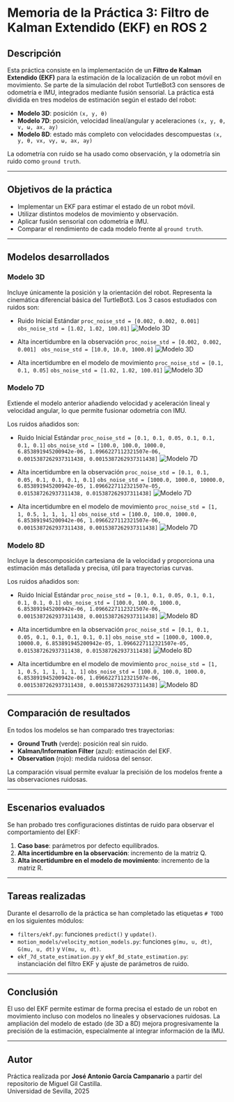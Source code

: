 # Memoria de la Práctica 3: Filtro de Kalman Extendido (EKF) en ROS 2

## Descripción

Esta práctica consiste en la implementación de un **Filtro de Kalman Extendido (EKF)** para la estimación de la localización de un robot móvil en movimiento. Se parte de la simulación del robot TurtleBot3 con sensores de odometría e IMU, integrados mediante fusión sensorial. La práctica está dividida en tres modelos de estimación según el estado del robot:

- **Modelo 3D**: posición `(x, y, θ)`
- **Modelo 7D**: posición, velocidad lineal/angular y aceleraciones `(x, y, θ, v, ω, ax, ay)`
- **Modelo 8D**: estado más completo con velocidades descompuestas `(x, y, θ, vx, vy, ω, ax, ay)`

La odometría con ruido se ha usado como observación, y la odometría sin ruido como `ground truth`.

---

## Objetivos de la práctica

- Implementar un EKF para estimar el estado de un robot móvil.
- Utilizar distintos modelos de movimiento y observación.
- Aplicar fusión sensorial con odometría e IMU.
- Comparar el rendimiento de cada modelo frente al `ground truth`.

---

## Modelos desarrollados

### Modelo 3D

Incluye únicamente la posición y la orientación del robot. Representa la cinemática diferencial básica del TurtleBot3.
Los 3 casos estudiados con ruidos son:
- Ruido Inicial Estándar
`proc_noise_std = [0.002, 0.002, 0.001]` 
`obs_noise_std = [1.02, 1.02, 100.01]`
![Modelo 3D](images/3.png)

- Alta incertidumbre en la observación
`proc_noise_std = [0.002, 0.002, 0.001] `
`obs_noise_std = [10.0, 10.0, 1000.0]`
![Modelo 3D](images/3Q.png)

- Alta incertidumbre en el modelo de movimiento
`proc_noise_std = [0.1, 0.1, 0.05]`
`obs_noise_std = [1.02, 1.02, 100.01]`
![Modelo 3D](images/3R.png)

### Modelo 7D

Extiende el modelo anterior añadiendo velocidad y aceleración lineal y velocidad angular, lo que permite fusionar odometría con IMU.

Los ruidos añadidos son:
- Ruido Inicial Estándar
`proc_noise_std = [0.1, 0.1, 0.05, 0.1, 0.1, 0.1, 0.1]`
`obs_noise_std = [100.0, 100.0, 1000.0, 6.853891945200942e-06, 1.0966227112321507e-06, 0.0015387262937311438, 0.0015387262937311438]`
![Modelo 7D](images/7.png)

- Alta incertidumbre en la observación
`proc_noise_std = [0.1, 0.1, 0.05, 0.1, 0.1, 0.1, 0.1]`
`obs_noise_std = [1000.0, 1000.0, 10000.0, 6.853891945200942e-05, 1.0966227112321507e-05, 0.015387262937311438, 0.015387262937311438]`
![Modelo 7D](images/7Q.png)

- Alta incertidumbre en el modelo de movimiento
`proc_noise_std = [1, 1, 0.5, 1, 1, 1, 1]`
`obs_noise_std = [100.0, 100.0, 1000.0, 6.853891945200942e-06, 1.0966227112321507e-06, 0.0015387262937311438, 0.0015387262937311438]`
![Modelo 7D](images/7R.png)

### Modelo 8D

Incluye la descomposición cartesiana de la velocidad y proporciona una estimación más detallada y precisa, útil para trayectorias curvas.

Los ruidos añadidos son:
- Ruido Inicial Estándar
`proc_noise_std = [0.1, 0.1, 0.05, 0.1, 0.1, 0.1, 0.1, 0.1]`
`obs_noise_std = [100.0, 100.0, 1000.0, 6.853891945200942e-06, 1.0966227112321507e-06, 0.0015387262937311438, 0.0015387262937311438]`
![Modelo 8D](images/8.png)

- Alta incertidumbre en la observación
`proc_noise_std = [0.1, 0.1, 0.05, 0.1, 0.1, 0.1, 0.1, 0.1]`
`obs_noise_std = [1000.0, 1000.0, 10000.0, 6.853891945200942e-05, 1.0966227112321507e-05, 0.015387262937311438, 0.015387262937311438]`
![Modelo 8D](images/8Q.png)

- Alta incertidumbre en el modelo de movimiento
`proc_noise_std = [1, 1, 0.5, 1, 1, 1, 1, 1]`
`obs_noise_std = [100.0, 100.0, 1000.0, 6.853891945200942e-06, 1.0966227112321507e-06, 0.0015387262937311438, 0.0015387262937311438]`
![Modelo 8D](images/8R.png)

---

## Comparación de resultados

En todos los modelos se han comparado tres trayectorias:

- **Ground Truth** (verde): posición real sin ruido.
- **Kalman/Information Filter** (azul): estimación del EKF.
- **Observation** (rojo): medida ruidosa del sensor.

La comparación visual permite evaluar la precisión de los modelos frente a las observaciones ruidosas.

---

## Escenarios evaluados

Se han probado tres configuraciones distintas de ruido para observar el comportamiento del EKF:

1. **Caso base**: parámetros por defecto equilibrados.
2. **Alta incertidumbre en la observación**: incremento de la matriz Q.
3. **Alta incertidumbre en el modelo de movimiento**: incremento de la matriz R.

---

## Tareas realizadas

Durante el desarrollo de la práctica se han completado las etiquetas `# TODO` en los siguientes módulos:

- `filters/ekf.py`: funciones `predict()` y `update()`.
- `motion_models/velocity_motion_models.py`: funciones `g(mu, u, dt)`, `G(mu, u, dt)` y `V(mu, u, dt)`.
- `ekf_7d_state_estimation.py` y `ekf_8d_state_estimation.py`: instanciación del filtro EKF y ajuste de parámetros de ruido.

---

## Conclusión

El uso del EKF permite estimar de forma precisa el estado de un robot en movimiento incluso con modelos no lineales y observaciones ruidosas. La ampliación del modelo de estado (de 3D a 8D) mejora progresivamente la precisión de la estimación, especialmente al integrar información de la IMU.

---

## Autor

Práctica realizada por **José Antonio García Campanario** a partir del repositorio de Miguel Gil Castilla.  
Universidad de Sevilla, 2025

